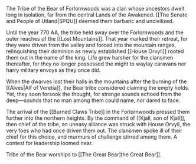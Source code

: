 The Tribe of the Bear of Forlornwoods was a clan whose ancestors dwelt long in isolation, far from the central Lands of the Awakened. [[The Senate and People of Utland|SPQU]] deemed them barbaric and uncivilized.

Until the year 770 AA, the tribe held sway over the Forlornwoods and the outer reaches of the [[Lost Mountains]]. That year marked their retreat, for they were driven from the valley and forced into the mountain ranges, relinquishing their dominion as newly established [[House Orvyll]] rooted them out in the name of the king. Life grew harsher for the clansmen thereafter, for they no longer possessed the might to waylay caravans nor harry military envoys as they once did.

When the dwarves lost their halls in the mountains after the burning of the [[Alves|Alf of Veretia]], the Bear tribe considered claiming the empty holds. Yet, they soon forsook the thought, for strange sounds echoed from the deep—sounds that no man among them could name, nor dared to face.

The arrival of the [[Burned Claws Tribe]] in the Forlornwoods pressed them further into the northern heights. By the command of [[Kjall, son of Kjall]], then chief of the tribe, an uneasy alliance was struck with House Orvyll, the very foes who had once driven them out. The clansmen spoke ill of their chief for this choice, and murmurs of challenge stirred among them. A contest for leadership loomed near.

Tribe of the Bear worships to [[The Great Bear|the Great Bear]].
